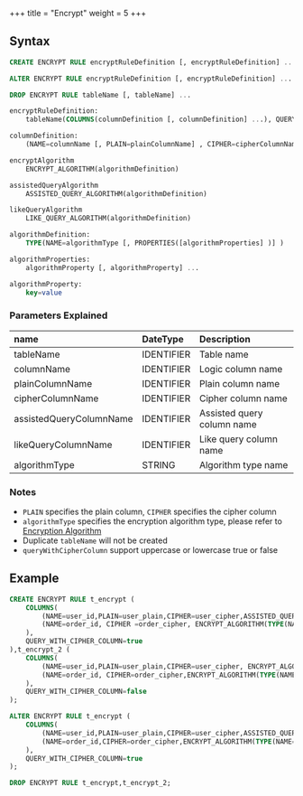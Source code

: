 +++
title = "Encrypt"
weight = 5
+++

## Syntax

```sql
CREATE ENCRYPT RULE encryptRuleDefinition [, encryptRuleDefinition] ...

ALTER ENCRYPT RULE encryptRuleDefinition [, encryptRuleDefinition] ...

DROP ENCRYPT RULE tableName [, tableName] ...

encryptRuleDefinition:
    tableName(COLUMNS(columnDefinition [, columnDefinition] ...), QUERY_WITH_CIPHER_COLUMN=queryWithCipherColumn)

columnDefinition:
    (NAME=columnName [, PLAIN=plainColumnName] , CIPHER=cipherColumnName [, ASSISTED_QUERY_COLUMN=assistedQueryColumnName] [, LIKE_QUERY_COLUMN=likeQueryColumnName], encryptAlgorithm [, assistedQueryAlgorithm] [, likeQueryAlgorithm])

encryptAlgorithm
    ENCRYPT_ALGORITHM(algorithmDefinition)

assistedQueryAlgorithm
    ASSISTED_QUERY_ALGORITHM(algorithmDefinition)

likeQueryAlgorithm
    LIKE_QUERY_ALGORITHM(algorithmDefinition)

algorithmDefinition:
    TYPE(NAME=algorithmType [, PROPERTIES([algorithmProperties] )] )

algorithmProperties:
    algorithmProperty [, algorithmProperty] ...

algorithmProperty:
    key=value                          
```

### Parameters Explained
| name                    | DateType   | Description                |
|:------------------------|:-----------|:---------------------------|
| tableName               | IDENTIFIER | Table name                 |
| columnName              | IDENTIFIER | Logic column name          |
| plainColumnName         | IDENTIFIER | Plain column name          |
| cipherColumnName        | IDENTIFIER | Cipher column name         |
| assistedQueryColumnName | IDENTIFIER | Assisted query column name |
| likeQueryColumnName     | IDENTIFIER | Like query column name     |
| algorithmType           | STRING     | Algorithm type name        |

### Notes 

- `PLAIN` specifies the plain column, `CIPHER` specifies the cipher column
- `algorithmType` specifies the encryption algorithm type, please refer to [Encryption Algorithm](/en/user-manual/common-config/builtin-algorithm/encrypt/)
- Duplicate `tableName` will not be created
- `queryWithCipherColumn` support uppercase or lowercase true or false

## Example

```sql
CREATE ENCRYPT RULE t_encrypt (
    COLUMNS(
        (NAME=user_id,PLAIN=user_plain,CIPHER=user_cipher,ASSISTED_QUERY_COLUMN=user_assisted,LIKE_QUERY_COLUMN=user_like, ENCRYPT_ALGORITHM(TYPE(NAME='MD5')), ASSISTED_QUERY_ALGORITHM(TYPE(NAME='AES',PROPERTIES('aes-key-value'='123456abc'))) , LIKE_QUERY_ALGORITHM(TYPE(NAME='CHAR_DIGEST_LIKE'))),
        (NAME=order_id, CIPHER =order_cipher, ENCRYPT_ALGORITHM(TYPE(NAME='MD5')))
    ),
    QUERY_WITH_CIPHER_COLUMN=true
),t_encrypt_2 (
    COLUMNS(
        (NAME=user_id,PLAIN=user_plain,CIPHER=user_cipher, ENCRYPT_ALGORITHM(TYPE(NAME='AES',PROPERTIES('aes-key-value'='123456abc')))),
        (NAME=order_id, CIPHER=order_cipher,ENCRYPT_ALGORITHM(TYPE(NAME='MD5')))
    ), 
    QUERY_WITH_CIPHER_COLUMN=false
);

ALTER ENCRYPT RULE t_encrypt (
    COLUMNS(
        (NAME=user_id,PLAIN=user_plain,CIPHER=user_cipher,ASSISTED_QUERY_COLUMN=user_assisted,LIKE_QUERY_COLUMN=user_like, ENCRYPT_ALGORITHM(TYPE(NAME='MD5')), ASSISTED_QUERY_ALGORITHM(TYPE(NAME='AES',PROPERTIES('aes-key-value'='123456efc'))), LIKE_QUERY_ALGORITHM(TYPE(NAME='CHAR_DIGEST_LIKE'))),
        (NAME=order_id,CIPHER=order_cipher,ENCRYPT_ALGORITHM(TYPE(NAME='MD5')))
    ),
    QUERY_WITH_CIPHER_COLUMN=true
);

DROP ENCRYPT RULE t_encrypt,t_encrypt_2;
```
